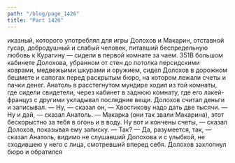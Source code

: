 ```yaml
---
path: "/blog/page_1426"
title: "Part 1426"
---
```


иказный, которого употреблял для игры Долохов и Макарин, отставной гусар, добродушный и слабый человек, питавший беспредельную любовь к Курагину — сидели в первой комнате за чаем.
351В большом кабинете Долохова, убранном от стен до потолка персидскими коврами, медвежьими шкурами и оружием, сидел Долохов в дорожном бешмете и сапогах перед раскрытым бюро, на котором лежали счеты и пачки денег. Анатоль в расстегнутом мундире ходил из той комнаты, где сидели свидетели, через кабинет в заднюю комнату, где его лакей-француз с другими укладывал последние вещи. Долохов считал деньги и записывал.
— Ну, — сказал он, — Хвостикову надо дать две тысячи.
— Ну и дай, — сказал Анатоль.
— Макарка (они так звали Макарина), этот бескорыстно за тебя в огонь и в воду. Ну вот и кончены счеты, — сказал Долохов, показывая ему записку. — Так?
— Да, разумеется, так, — сказал Анатоль, видимо не слушавший Долохова и с улыбкой, не сходившею у него с лица, смотревший вперед себя.
Долохов захлопнул бюро и обратился 
